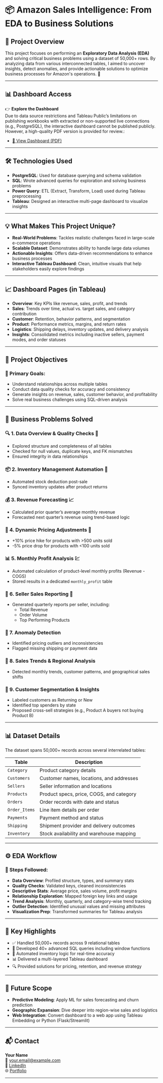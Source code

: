 # 📦 Amazon Sales Intelligence: From EDA to Business Solutions

## 🚀 Project Overview
This project focuses on performing an **Exploratory Data Analysis (EDA)** and solving critical business problems using a dataset of 50,000+ rows. By analyzing data from various interconnected tables, I aimed to uncover insights, detect anomalies, and provide actionable solutions to optimize business processes for Amazon's operations. 🛒

---

## 📊 Dashboard Access  
👉 **Explore the Dashboard**  
 Due to data source restrictions and Tableau Public’s limitations on publishing workbooks with extracted or non-supported live connections (e.g., PostgreSQL), the interactive dashboard cannot be published publicly. However, a high-quality PDF version is provided for review.:  
- [📄 View Dashboard (PDF)](#)  


---

## 🛠️ Technologies Used
- **PostgreSQL**: Used for database querying and schema validation  
- **SQL**: Wrote advanced queries for exploration and solving business problems  
- **Power Query**: ETL (Extract, Transform, Load) used during Tableau preprocessing  
- **Tableau**: Designed an interactive multi-page dashboard to visualize insights

---

## 💡 What Makes This Project Unique?
- **Real-World Problems**: Tackles realistic challenges faced in large-scale e-commerce operations  
- **Scalable Dataset**: Demonstrates ability to handle large data volumes  
- **Actionable Insights**: Offers data-driven recommendations to enhance business processes  
- **Interactive Tableau Dashboard**: Clean, intuitive visuals that help stakeholders easily explore findings

---

## 📈 Dashboard Pages (in Tableau)
- **Overview**: Key KPIs like revenue, sales, profit, and trends  
- **Sales**: Trends over time, actual vs. target sales, and category contribution  
- **Customer**: Retention, behavior patterns, and segmentation  
- **Product**: Performance metrics, margins, and return rates  
- **Logistics**: Shipping delays, inventory updates, and delivery analysis  
- **Insights**: Consolidated metrics including inactive sellers, payment modes, and order statuses

---

## 🔑 Project Objectives

### 🎯 Primary Goals:
- Understand relationships across multiple tables  
- Conduct data quality checks for accuracy and consistency  
- Generate insights on revenue, sales, customer behavior, and profitability  
- Solve real business challenges using SQL-driven analysis

---

## 💼 Business Problems Solved

### 🔍 1. Data Overview & Quality Checks 🧹
- Explored structure and completeness of all tables  
- Checked for null values, duplicate keys, and FK mismatches  
- Ensured integrity in data relationships

### 📦 2. Inventory Management Automation 🚛
- Automated stock deduction post-sale  
- Synced inventory updates after product returns

### 💰 3. Revenue Forecasting 📈
- Calculated prior quarter’s average monthly revenue  
- Forecasted next quarter’s revenue using trend-based logic

### 🛒 4. Dynamic Pricing Adjustments 💸
- +10% price hike for products with >500 units sold  
- -5% price drop for products with <100 units sold

### 📊 5. Monthly Profit Analysis 💹
- Automated calculation of product-level monthly profits (Revenue - COGS)  
- Stored results in a dedicated `monthly_profit` table

### 📝 6. Seller Sales Reporting 📃
- Generated quarterly reports per seller, including:
  - Total Revenue  
  - Order Volume  
  - Top Performing Products

### 🚨 7. Anomaly Detection
- Identified pricing outliers and inconsistencies  
- Flagged missing shipping or payment data

### 📆 8. Sales Trends & Regional Analysis
- Detected monthly trends, customer patterns, and geographical sales shifts

### 👥 9. Customer Segmentation & Insights
- Labeled customers as Returning or New  
- Identified top spenders by state  
- Proposed cross-sell strategies (e.g., Product A buyers not buying Product B)

---

## 📊 Dataset Details
The dataset spans 50,000+ records across several interrelated tables:

| Table       | Description |
|-------------|-------------|
| `Category`  | Product category details |
| `Customers` | Customer names, locations, and addresses |
| `Sellers`   | Seller information and locations |
| `Products`  | Product specs, price, COGS, and category |
| `Orders`    | Order records with date and status |
| `Order_Items` | Line item details per order |
| `Payments`  | Payment method and status |
| `Shipping`  | Shipment provider and delivery outcomes |
| `Inventory` | Stock availability and warehouse mapping |

---

## ⚙️ EDA Workflow

### 🧠 Steps Followed:
- **Data Overview**: Profiled structure, types, and summary stats  
- **Quality Checks**: Validated keys, cleaned inconsistencies  
- **Descriptive Stats**: Average price, sales volume, profit margins  
- **Relationship Exploration**: Mapped foreign key links and usage  
- **Trend Analysis**: Monthly, quarterly, and category-wise trend tracking  
- **Outlier Detection**: Identified unusual values and missing attributes  
- **Visualization Prep**: Transformed summaries for Tableau analysis

---

## 🌟 Key Highlights
- ✅ Handled 50,000+ records across 9 relational tables  
- 🧠 Developed 40+ advanced SQL queries including window functions  
- 🔄 Automated inventory logic for real-time accuracy  
- 📊 Delivered a multi-layered Tableau dashboard  
- 🔍 Provided solutions for pricing, retention, and revenue strategy

---

## 🚀 Future Scope
- **Predictive Modeling**: Apply ML for sales forecasting and churn prediction  
- **Geographic Expansion**: Dive deeper into region-wise sales and logistics  
- **Web Integration**: Convert dashboard to a web app using Tableau Embedding or Python (Flask/Streamlit)

---

## 📬 Contact

**Your Name**  
📧 your.email@example.com  
🔗 [LinkedIn](https://linkedin.com/in/yourprofile)  
🌐 [Portfolio](https://yourportfolio.com)

---
